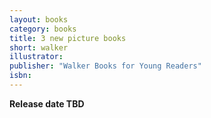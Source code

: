 ```yaml
---
layout: books
category: books
title: 3 new picture books
short: walker
illustrator: 
publisher: "Walker Books for Young Readers"
isbn:
---
```


__Release date TBD__